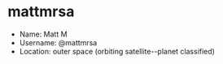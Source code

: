 # mattmrsa 

* Name: Matt M
* Username: @mattmrsa
* Location: outer space (orbiting satellite--planet classified)
